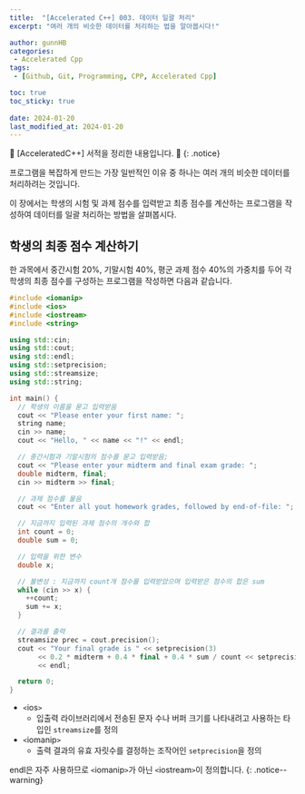 ```yaml
---
title:  "[Accelerated C++] 003. 데이터 일괄 처리"
excerpt: "여러 개의 비슷한 데이터를 처리하는 법을 알아봅시다!"

author: gunnHB
categories: 
 - Accelerated Cpp
tags: 
 - [Github, Git, Programming, CPP, Accelerated Cpp]

toc: true
toc_sticky: true
 
date: 2024-01-20
last_modified_at: 2024-01-20
---
```


🔔 \[AcceleratedC++\] 서적을 정리한 내용입니다. 🔔
{: .notice}

<div class="notice--info" markdown="1">
프로그램을 복잡하게 만드는 가장 일반적인 이유 중 하나는 여러 개의 비슷한 데이터를 처리하려는 것입니다.

이 장에서는 학생의 시험 및 과제 점수를 입력받고 최종 점수를 계산하는 프로그램을 작성하여 데이터를 일괄 처리하는 방법을
살펴봅시다.
</div>

## 학생의 최종 점수 계산하기
한 과목에서 중간시험 20%, 기말시험 40%, 평군 과제 점수 40%의 가중치를 두어 각 학생의 최종 점수를 구성하는 프로그램을
작성하면 다음과 같습니다.

```c++
#include <iomanip>
#include <ios>
#include <iostream>
#include <string>

using std::cin;
using std::cout;
using std::endl;
using std::setprecision;
using std::streamsize;
using std::string;

int main() {
  // 학생의 이름을 묻고 입력받음
  cout << "Please enter your first name: ";
  string name;
  cin >> name;
  cout << "Hello, " << name << "!" << endl;

  // 중간시험과 기말시험의 점수를 묻고 입력받음;
  cout << "Please enter your midterm and final exam grade: ";
  double midterm, final;
  cin >> midterm >> final;

  // 과제 점수를 물음
  cout << "Enter all yout homework grades, followed by end-of-file: ";

  // 지금까지 입력된 과제 점수의 개수와 합
  int count = 0;
  double sum = 0;

  // 입력을 위한 변수
  double x;

  // 불변성 : 지금까지 count개 점수를 입력받았으며 입력받은 점수의 합은 sum
  while (cin >> x) {
    ++count;
    sum += x;
  }

  // 결과를 출력
  streamsize prec = cout.precision();
  cout << "Your final grade is " << setprecision(3)
       << 0.2 * midterm + 0.4 * final + 0.4 * sum / count << setprecision(prec)
       << endl;

  return 0;
}
```

- `<`ios`>`
  - 입출력 라이브러리에서 전송된 문자 수나 버퍼 크기를 나타내려고 사용하는 타입인 `streamsize`를 정의
- `<`iomanip`>`
  - 출력 결과의 유효 자릿수를 결정하는 조작어인 `setprecision`을 정의

endl은 자주 사용하므로 `<`iomanip`>`가 아닌 `<`iostream`>`이 정의합니다.
{: .notice--warning}